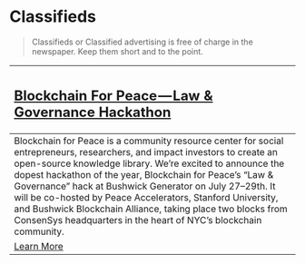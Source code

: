 # Classifieds

> Classifieds or Classified advertising is free of charge in the newspaper. Keep them short and to the point.

[<h2>Blockchain For Peace — Law & Governance Hackathon</h2>](https://hackernoon.com/blockchain-for-peace-law-governance-hackathon-41bb784cc25f) |
:-----------|
Blockchain for Peace is a community resource center for social entrepreneurs, researchers, and impact investors to create an open-source knowledge library. We’re excited to announce the dopest hackathon of the year, Blockchain for Peace’s “Law & Governance” hack at Bushwick Generator on July 27–29th. It will be co-hosted by Peace Accelerators, Stanford University, and Bushwick Blockchain Alliance, taking place two blocks from ConsenSys headquarters in the heart of NYC’s blockchain community. |
[Learn More](https://hackernoon.com/blockchain-for-peace-law-governance-hackathon-41bb784cc25f) |
